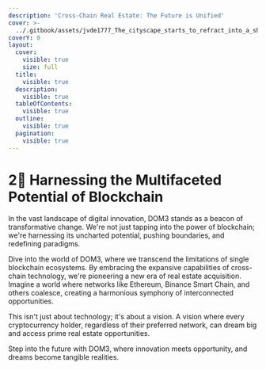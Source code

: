 ```yaml
---
description: 'Cross-Chain Real Estate: The Future is Unified'
cover: >-
  ../.gitbook/assets/jvde1777_The_cityscape_starts_to_refract_into_a_shimmering_surf_1f38b702-37fc-4bb8-bf2e-74ead5accddf.png
coverY: 0
layout:
  cover:
    visible: true
    size: full
  title:
    visible: true
  description:
    visible: true
  tableOfContents:
    visible: true
  outline:
    visible: true
  pagination:
    visible: true
---
```


# 2⃣ Harnessing the Multifaceted Potential of Blockchain

In the vast landscape of digital innovation, DOM3 stands as a beacon of transformative change. We're not just tapping into the power of blockchain; we're harnessing its uncharted potential, pushing boundaries, and redefining paradigms.

Dive into the world of DOM3, where we transcend the limitations of single blockchain ecosystems. By embracing the expansive capabilities of cross-chain technology, we're pioneering a new era of real estate acquisition. Imagine a world where networks like Ethereum, Binance Smart Chain, and others coalesce, creating a harmonious symphony of interconnected opportunities.

This isn't just about technology; it's about a vision. A vision where every cryptocurrency holder, regardless of their preferred network, can dream big and access prime real estate opportunities.

Step into the future with DOM3, where innovation meets opportunity, and dreams become tangible realities.
